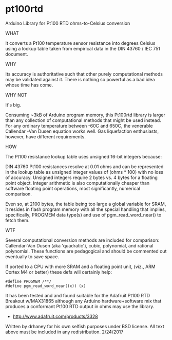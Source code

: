 # pt100rtd
Arduino Library for Pt100 RTD ohms-to-Celsius conversion

WHAT

It converts a Pt100 temperature sensor resistance into degrees Celsius 
using a lookup table taken from empirical data in the DIN 43760 / IEC 751 
document.


WHY

Its accuracy is authoritative such that other purely computational methods
may be validated against it.  There is nothing so powerful as a bad idea
whose time has come.


WHY NOT

It's big.

Consuming ~3kB of Arduino program memory, this Pt100rtd library is larger
than any collection of computational methods that might be used instead. 
For any ordinary temperature between -60C and 650C, the venerable Callendar
-Van Dusen equation works well. Gas liquefaction enthusiasts, however, have
different requirements.


HOW

The Pt100 resistance lookup table uses unsigned 16-bit integers because:

DIN 43760 Pt100 resistances resolve at 0.01 ohms and can be represented
in the lookup table as unsigned integer values of (ohms * 100) with
no loss of accuracy. Unsigned integers require 2 bytes vs. 4 bytes for
a floating point object. Integer arithmetic is also computationally cheaper
than software floating point operations, most significantly, numerical
comparison.

Even so, at 2100 bytes, the table being too large a global variable for 
SRAM, it resides in flash program memory with all the special handling 
that implies, specifically, PROGMEM data type(s) and use of 
pgm_read_word_near() to fetch them.  


WTF

Several computational conversion methods are included for comparison: 
Callendar-Van Dusen (aka 'quadratic'), cubic, polynomial, and rational 
polynomial.  These functions are pedagogical and should be commented out 
eventually to save space.

If ported to a CPU with more SRAM and a floating point unit, (viz., ARM
Cortex M4 or better) these defs will certainly help: 

	#define PROGMEM /**/
	#define pgm_read_word_near((x)) (x)

It has been tested and and found suitable for the Adafruit Pt100 RTD
Breakout w/MAX31865 although any Arduino hardware+software mix that
produces a conformant Pt100 RTD output in ohms may use the library.  
    
   * http://www.adafruit.com/products/3328


Written by drhaney for his own selfish purposes under BSD 
license.  All text above must be included in any redistribution.
2/24/2017

